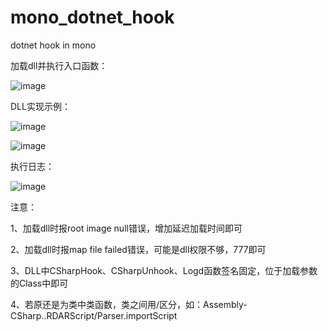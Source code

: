 # mono_dotnet_hook
dotnet hook in mono

加载dll并执行入口函数：

![image](https://github.com/evilzhou/mono_dotnet_hook/blob/master/docs/1.png)


DLL实现示例：

![image](https://github.com/evilzhou/mono_dotnet_hook/blob/master/docs/2.png)

![image](https://github.com/evilzhou/mono_dotnet_hook/blob/master/docs/3.png)


执行日志：

![image](https://github.com/evilzhou/mono_dotnet_hook/blob/master/docs/4.png)


注意：

  1、加载dll时报root image null错误，增加延迟加载时间即可
  
  2、加载dll时报map file failed错误，可能是dll权限不够，777即可
  
  3、DLL中CSharpHook、CSharpUnhook、Logd函数签名固定，位于加载参数的Class中即可

  4、若原还是为类中类函数，类之间用/区分，如：Assembly-CSharp..RDARScript/Parser.importScript
